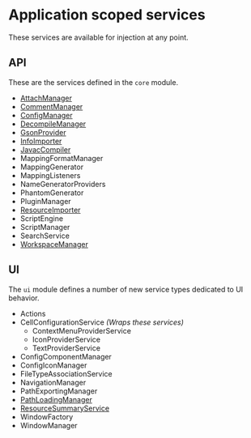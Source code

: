 # Application scoped services

These services are available for injection at any point.

## API

These are the services defined in the `core` module.

* [AttachManager](attachmanager.md)
* [CommentManager](commentmanager.md)
* [ConfigManager](configmanager.md)
* [DecompileManager](decompilemanager.md)
* [GsonProvider](gsonprovider.md)
* [InfoImporter](infoimporter.md)
* [JavacCompiler](javaccompiler.md)
* MappingFormatManager
* MappingGenerator
* MappingListeners
* NameGeneratorProviders
* PhantomGenerator
* PluginManager
* [ResourceImporter](resourceimporter.md)
* ScriptEngine
* ScriptManager
* SearchService
* [WorkspaceManager](workspacemanager.md)

## UI

The `ui` module defines a number of new service types dedicated to UI behavior.

* Actions
* CellConfigurationService _(Wraps these services)_
  * ContextMenuProviderService
  * IconProviderService
  * TextProviderService
* ConfigComponentManager
* ConfigIconManager
* FileTypeAssociationService
* NavigationManager
* PathExportingManager
* [PathLoadingManager](pathloadingmanager.md)
* [ResourceSummaryService](resourcesummaryservice.md)
* WindowFactory
* WindowManager